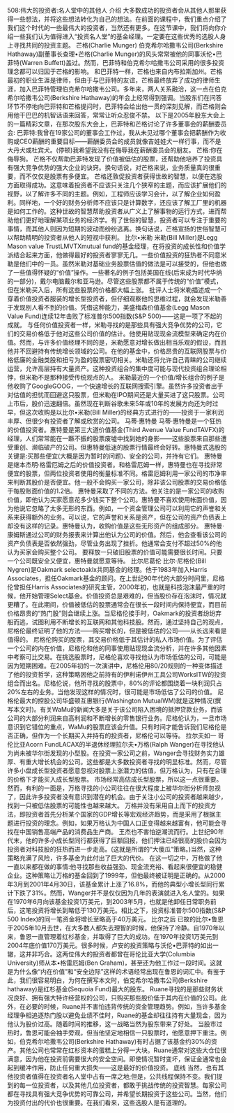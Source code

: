 508:伟大的投资者:名人堂中的其他人
介绍
大多数成功的投资者会从其他人那里获得一些想法，并将这些想法转化为自己的想法。在前面的课程中，我们重点介绍了我们这个时代的一些最伟大的投资者，当然还有更多。在这节课中，我们将向你介绍一些我们认为值得进入“投资名人堂”的基金经理。一定要在这些优秀的选股人身上寻找共同的投资主题。
芒格(Charlie Munger)
伯克希尔哈撒韦公司(Berkshire Hathaway)副董事长查理•芒格(Charlie Munger)的风头常常被他的同事沃伦•巴菲特(Warren Buffett)盖过。然而，巴菲特和伯克希尔哈撒韦公司采用的很多投资理念都可以归因于芒格的影响。
和巴菲特一样，芒格也来自内布拉斯加州。芒格最初的职业生涯是律师，但由于与巴菲特的友谊，芒格最终放弃了成功的律师生涯，加入巴菲特管理伯克希尔哈撒韦公司。多年来，两人关系融洽，这一点在伯克希尔哈撒韦公司(Berkshire Hathaway)的年会上经常得到强调。当股东们在问答环节不停地向巴菲特和芒格提问时，巴菲特会给出他一贯的深刻见解，而芒格则会用他干巴巴的机智话语来回答，常常让听众忍俊不禁。
以下是2005年股东大会上的一篇精彩文章，在那次股东大会上，巴菲特和芒格讨论了许多董事会的薪酬委员会:
巴菲特:我曾在19家公司的董事会工作过，我从未见过哪个董事会把薪酬作为收购或CEO薪酬的重要目标——薪酬委员会的成员就像吉娃娃犬一样行事，而不是大丹犬或杜宾犬。(停顿)我希望我没有在侮辱我在薪酬委员会的朋友。
芒格:你在侮辱狗。
芒格不仅帮助巴菲特发现了价值被低估的股票，还帮助他培养了投资具有强大竞争优势的强大企业的诀窍。换句话说，对芒格来说，业务质量真的很重要，而不仅仅是股票有多便宜。
芒格还敦促投资者获得世故的智慧，以便在选股方面取得成功。这意味着投资者不应该只关注几个狭窄的主题，而应该扩展他们的视野，以了解许多不同的主题。例如，工程师应该学习会计，以了解企业如何盈利。同样地，一个好的财务分析师不应该只是计算数字，还应该了解工厂里的机器是如何工作的。这种世故的智慧帮助投资者从广义上了解事物的运行方式，进而帮助他们更好地理解某项业务的经济学。有了世俗的智慧，投资者可以专注于重要的事情，而其他人则因为短期的波动而纷纷逃离。换句话说，芒格宣扬的世俗智慧可以帮助精明的投资者从他人的短视中获利。
比尔•米勒
米勒(Bill Miller)是Legg Mason value TrustLMVTXmutual fund的基金经理，在将投资的成长性和价值学派结合起来方面，他做得最好的投资者寥寥无几。一些价值投资的狂热者不同意米勒是他们中的一员。虽然米勒对基础业务股票估值的做法是可以接受的，但他也做了一些值得怀疑的“价值”操作。一些著名的例子包括美国在线(后来成为时代华纳的一部分)，戴尔电脑戴尔和亚马逊。尽管这些股票都不属于传统的“价值”模式，但在米勒买入后，所有这些股票的价格都大幅上涨。
批评人士将米勒描述成一个穿着价值投资者服装的增长型投资者，但仔细观察他的思维过程，就会发现米勒善于发现别人看不到的价值。凭借这种能力，美盛梅森价值基金(Legg Mason Value Fund)连续12年击败了标准普尔500指数(S&P 500)——这是一项了不起的成就。
与任何价值投资者一样，米勒寻找的是那些具有强大竞争优势的公司，它们的交易价格低于他对这些公司价值的估计。他使用贴现现金流模型来确定内在价值。然而，与许多价值经理不同的是，米勒愿意对增长做出相当乐观的假设，而且他并不回避持有传统增长领域的公司。在他的基金中，价格昂贵的互联网股票与价格低廉的金融类股和扭亏为盈的股票密切相关。米勒还将允许自己青睐的公司继续运营，允许高层持有大量资产。这种投资组合的集中度可能与现代投资组合理论相悖，但米勒不是那种接受传统观点的人。
米勒最近的一个价值/增长组合的例子是他收购了GoogleGOOG，一个快速增长的互联网搜索引擎。虽然许多投资者出于对估值的担忧而回避这只股票，但米勒在IPO期间还是大量买进了这只股票。公司上市后，股价迅速翻倍。虽然现在判断谷歌未来5年或10年的发展方向还为时过早，但这次收购是以比尔•米勒(Bill Miller)的经典方式进行的——投资于一家利润丰厚、但很少有投资者了解或欣赏的公司。
马蒂·惠特曼
马蒂·惠特曼是一个狂热的价值投资者。惠特曼是第三大道价值基金(Third Avenue Value FundTAVFX)的经理，人们常常能在一蹶不振的股票废墟中找到她的身影——这些股票来自那些遭受重创、濒临破产的公司。但惠特曼低迷的股票行情最终会好转。惠特曼式选股的关键是:买那些便宜(大概是因为暂时的问题)、安全的公司，并持有它们。
惠特曼是继本杰明·格雷厄姆之后的价值投资者。和格雷厄姆一样，惠特曼也在寻找非常便宜的股票，但两位投资者使用的衡量标准不同。格雷厄姆利用一家公司的市净率来判断其股价是否便宜。他一般不会购买一家公司，除非该公司股票的交易价格低于每股账面价值的1.2倍。
惠特曼采取了不同的方法。他关注的是一家公司的收购价值，即他认为买家愿意花多少钱买下整个公司。惠特曼不喜欢使用帐面价值，因为他说它忽略了太多无形的东西。例如，一个资金管理公司可以利用它的声誉和关系来获得额外的业务。可以说，它的声誉和关系是资产，但在公司的资产负债表上却没有这样的记录。惠特曼认为，收购价值是这些无形资产的组成部分。
惠特曼·康姆斯通过公司的财务报表来计算出他认为公司的价值。然后，他会查看该公司的资产负债表是否依然强劲，尽管业务出现了挫折。他通常会支付不超过50%的他认为买家会购买整个公司。
要释放一只破旧股票的价值可能需要很长时间。只要一个公司既安全又便宜，惠特曼就愿意等待。
比尔尼葛伦
比尔·尼格伦(Bill Nygren)是Oakmark selectoaklx共同基金的经理。他于1983年加入Harris Associates，担任Oakmark基金的顾问。在上世纪90年代的大部分时间里，尼格伦曾担任Harris Associates的研究主管，2000年初，也就是科技泡沫最严重的时候，他开始管理Select基金。价值投资总是艰难的，但当股价存在泡沫时，情况就更糟了。在此期间，价值被低估的股票通常会在很长一段时间内保持便宜，而目前价格昂贵的“热门股”则会继续上涨。当尼格伦接手时，Oakmark的投资者纷纷弃船而逃，试图利用不断增长的互联网和其他科技股。然而，通过坚持自己的观点，尼格伦最终证明了他的方法——购买增长的，但是被低估的公司——从长远来看是值得的。
尼格伦购买的股票，其交易价格低于其估计的私人市场价值。为了评估一个公司的内在价值，尼格伦和他的同事使用贴现现金流分析，并在许多其他因素中考察可比交易。在挑选股票时，尼格伦喜欢寻找他认为市场低估的公司，可能是因为短期困难。在2005年初的一次演讲中，尼格伦用80/20规则的一种变体描述了他的投资哲学，这种策略因他之前持有的伊利诺伊州工具公司WorksITW的投资组合而出名。尼格伦说，他所寻找的股票中，80%的评论都围绕着一块利润只占20%左右的业务。当他发现这样的情况时，很可能是市场低估了公司的价值。
尼格伦最大的控股公司华盛顿互惠银行(Washington MutualWM)就是这种情况(撰写本文时)。有关WaMu的新闻大多是关于该公司陷入困境的抵押贷款业务，而该公司的大部分利润来自高利润和不断增长的零售银行业务。尼格伦认为，一旦市场意识到它错位的重点，WaMu的股票应该会升值。只有时间才能告诉我们尼格伦是否正确，但作为一个长期买入并持有的投资者，尼格伦可以等待。
拉尔夫如一
哥伦比亚Acorn FundLACAX的半退休经理拉尔夫•万格(Ralph Wanger)在寻找他认为尚未被华尔街发现的小型股。在投资一家公司之前，Wanger会寻找财务实力雄厚、有重大增长机会的公司。这些都是大多数投资者寻找的明显标准。然而，尽管许多小盘成长型投资者愿意忽视对股票上涨潜力的估值，但万格认为，只有在合理的价格下才能买入成长型股票。
市场经常高估成长型股票，所以这一点很重要。然而，有利的一面是，万格寻找的小公司往往在很大程度上被华尔街分析师忽视了，因此许多投资者没有意识到潜在的机会。由于关注小公司的投资者越来越少，找到一只被低估股票的可能性也越来越大。
万格并没有采用自上而下的投资方法，即投资者首先分析某个国家的GDP增长等宏观经济趋势，而是采用了根据主题进行投资的理念。例如，如果万格认为中国人口正变得越来越富有，他可能会寻找在中国销售高端产品的消费品生产商。
王杰也不害怕逆潮流而行。上世纪90年代末，他的许多小成长型同行都获得了巨额回报，他们押注已经很高的股价会因为投资者对科技股的狂热而进一步走高。(这就是所谓的“大傻瓜”策略。)当然，这种策略充满了风险，许多基金为此付出了巨大的代价。
在这一切之中，万格做了他一直以来都在做的事情:他寻找那些收益强劲、现金流充裕、看起来很便宜的稳健企业。这种策略让万格的基金回到了1999年，但他最终被证明是正确的。从2000年3月到2001年4月30日，该基金累计上涨了16.8%，而他的典型小增长型同行累计下跌了31%。然而，Wanger并不是仅仅因为几年的表演就进入名人堂的。如果在1970年6月向该基金投资1万美元，到2003年5月，也就是他卸任日常职务前后，这笔投资将增长到略低于130万美元。相比之下，投资标准普尔500指数(S&P 500 Index)的同一笔资金将增长至略高于40万美元。
比尔之后
已故的比尔•鲁恩于2005年10月去世，在大多数人都失去理智的时候，他保持了冷静。自1970年以来，鲁恩一直管理着红杉基金，并取得了巨大的成功。在1970年投资1万美元到2004年底价值170万美元。很多时候，卢安的投资策略与沃伦•巴菲特的如出一辙，这并非巧合。这两位伟大的投资者都曾在哥伦比亚大学(Columbia University)师从本•格雷厄姆(Ben Graham)，甚至还为他工作过一段时间。这就是为什么像“内在价值”和“安全边际”这样的术语经常出现在鲁恩的词汇中。有鉴于此，我们很容易明白，为何在撰写本文时，伯克希尔哈撒韦公司(Berkshire hathaway)是红杉基金(Sequoia Fund)最大的股东。
Ruane寻找的是那些财务状况良好、拥有强大特许经营权的公司，只购买那些股价低于其内在价值的公司。此外，在必要的时候，Ruane并不害怕违背传统的资金管理趋势。例如，当许多基金经理争相追逐热门股以避免业绩不佳时，Ruane的基金却往往持有大量现金，因为他认为股价过高。随着时间的推移，这一战略当然为股东带来了好处。
当股市过热时，鲁恩可能会袖手旁观，但当他坚定地相信一只股票时，他愿意押下重注。例如，伯克希尔哈撒韦公司(Berkshire Hathaway)有时占据了该基金约30%的资产。其他公司也常常在红杉资本的蛋糕上分得一大块。Ruane通常对这些大仓位很满意，因为他在投资前需要很大的安全空间。即使情况暂时变坏，保证金通常也会起到缓冲作用，防止任何重大损失——这是最好的价值投资。
底线
当然，也有其他投资者值得在投资者名人堂中占有一席之地;但是，公共线程保持不变。我们提到的每一位投资者，以及其他几位投资者，都敢于挑战传统的投资智慧。每家公司都在寻找具有强大竞争优势的可靠公司，并希望长期投资于这些公司。当然，他们为投资付出的代价也很重要。在我们看来，这些选股人是有道理的。